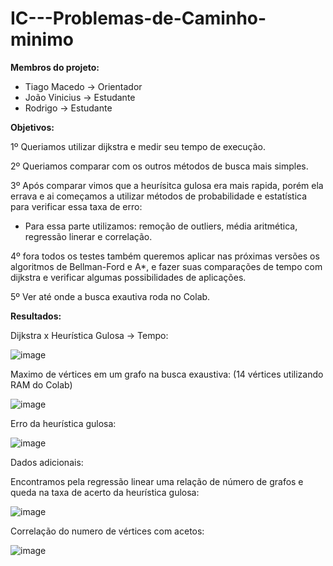 # IC---Problemas-de-Caminho-minimo

**Membros do projeto:**
  - Tiago Macedo -> Orientador
  - João Vinicius -> Estudante
  - Rodrigo -> Estudante

**Objetivos:**

1º Queriamos utilizar dijkstra e medir seu tempo de execução.

2º Queriamos comparar com os outros métodos de busca mais simples.

3º Após comparar vimos que a heurísitca gulosa era mais rapida, porém ela errava e ai começamos a utilizar métodos de probabilidade e estatística para verificar essa taxa de erro:

  - Para essa parte utilizamos: remoção de outliers, média aritmética, regressão linerar e correlação.
  
4º fora todos os testes também queremos aplicar nas próximas versões os algoritmos de Bellman-Ford e A*, e fazer suas comparações de tempo com dijkstra e verificar algumas possibilidades de aplicações.

5º Ver até onde a busca exautiva roda no Colab.



**Resultados:**

Dijkstra x Heurística Gulosa -> Tempo:

![image](https://github.com/Jvfc745/IC---Problemas-de-Caminho-minimo/assets/102577378/2242050e-c63e-4d5b-a3e4-a4695222b37e)

Maximo de vértices em um grafo na busca exaustiva: (14 vértices utilizando RAM do Colab)

![image](https://github.com/Jvfc745/IC---Problemas-de-Caminho-minimo/assets/102577378/78adfcad-2bd5-4d8d-924c-3bd27bfe9793)

Erro da heurística gulosa:

![image](https://github.com/Jvfc745/IC---Problemas-de-Caminho-minimo/assets/102577378/ce13ffe5-a749-461b-bc8d-0010eb1a5b29)

Dados adicionais:

Encontramos pela regressão linear uma relação de número de grafos e queda na taxa de acerto da heurística gulosa:

![image](https://github.com/Jvfc745/IC---Problemas-de-Caminho-minimo/assets/102577378/37562ccb-9375-4931-a4b8-77c736c66ac0)

Correlação do numero de vértices com acetos:

![image](https://github.com/Jvfc745/IC---Problemas-de-Caminho-minimo/assets/102577378/e4e1b0c1-9c1d-41be-8f82-51fdc35a6b5b)

